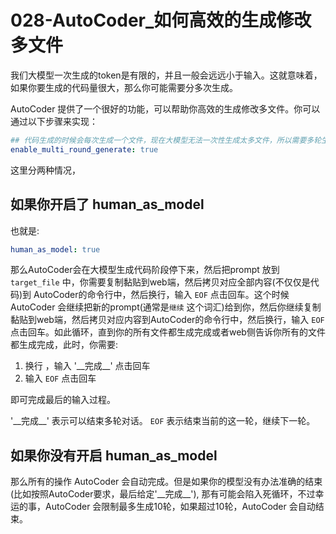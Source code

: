 # 028-AutoCoder_如何高效的生成修改多文件

我们大模型一次生成的token是有限的，并且一般会远远小于输入。这就意味着，如果你要生成的代码量很大，那么你可能需要分多次生成。

AutoCoder 提供了一个很好的功能，可以帮助你高效的生成修改多文件。你可以通过以下步骤来实现：

```yml
## 代码生成的时候会每次生成一个文件，现在大模型无法一次性生成太多文件，所以需要多轮生成
enable_multi_round_generate: true
```

这里分两种情况，

## 如果你开启了 human_as_model

也就是:

```yml
human_as_model: true
```
那么AutoCoder会在大模型生成代码阶段停下来，然后把prompt 放到 `target_file` 中，你需要复制黏贴到web端，然后拷贝对应全部内容(不仅仅是代码)到
AutoCoder的命令行中，然后换行，输入 `EOF` 点击回车。这个时候 AutoCoder 会继续把新的prompt(通常是`继续` 这个词汇)给到你，然后你继续复制黏贴到web端，然后拷贝对应内容到AutoCoder的命令行中，然后换行，输入 `EOF` 点击回车。如此循环，直到你的所有文件都生成完成或者web侧告诉你所有的文件都生成完成，此时，你需要:

1. 换行 ，输入 '\_\_完成\_\_' 点击回车
2. 输入 `EOF` 点击回车

即可完成最后的输入过程。

'\_\_完成\_\_' 表示可以结束多轮对话。 `EOF` 表示结束当前的这一轮，继续下一轮。

## 如果你没有开启 human_as_model

那么所有的操作 AutoCoder 会自动完成。但是如果你的模型没有办法准确的结束(比如按照AutoCoder要求，最后给定'\_\_完成\_\_'), 那有可能会陷入死循环，不过幸运的事，AutoCoder 会限制最多生成10轮，如果超过10轮，AutoCoder 会自动结束。


